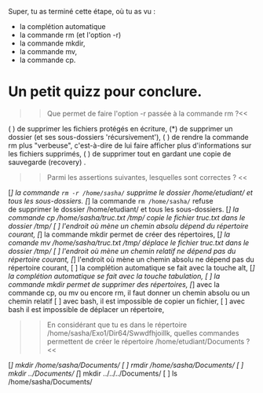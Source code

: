 Super, tu as terminé cette étape, où tu as vu :

* la complétion automatique
* la commande rm (et l'option -r)
* la commande mkdir,
* la commande mv,
* la commande cp.


# Un petit quizz pour conclure.

>> Que permet de faire l'option -r passée à la commande rm  ?<<

( ) de supprimer les fichiers protégés en écriture,
(*) de supprimer un dossier (et ses sous-dossiers 'récursivement'),
( ) de rendre la commande rm plus "verbeuse", c'est-à-dire de lui faire afficher plus d'informations sur les fichiers supprimés,
( ) de supprimer tout en gardant une copie de sauvegarde (recovery) .


>> Parmi les assertions suivantes, lesquelles sont correctes ? <<

[*] la commande `rm -r /home/sasha/` supprime le dossier /home/etudiant/ et tous les sous-dossiers.
[*] la commande `rm /home/sasha/` refuse de supprimer le dossier /home/etudiant/ et tous les sous-dossiers.
[*] la commande cp /home/sasha/truc.txt /tmp/ copie le fichier truc.txt dans le dossier /tmp/
[ ] l'endroit où mène un chemin absolu dépend du répertoire courant,
[*] la commande mkdir permet de créer des répertoires,
[*] la comande mv /home/sasha/truc.txt /tmp/ déplace le fichier truc.txt dans le dossier /tmp/
[ ] l'endroit où mène un chemin relatif ne dépend pas du répertoire courant,
[*] l'endroit où mène un chemin absolu ne dépend pas du répertoire courant,
[ ] la complétion automatique se fait avec la touche alt,
[*] la complétion automatique se fait avec la touche tabulation,
[ ] la commande mkdir permet de supprimer des répertoires,
[*] avec la commande cp, ou mv ou encore rm, il faut donner un chemin absolu ou un chemin relatif
[ ] avec bash, il est impossible de copier un fichier,
[ ] avec bash il est impossible de déplacer un répertoire,

>> En considérant que tu es dans le répertoire /home/sasha/Exo1/Dir64/Swwdfhjoillk, quelles commandes permettent de créer le répertoire /home/etudiant/Documents ? <<

[*] mkdir /home/sasha/Documents/
[ ] rmdir /home/sasha/Documents/
[ ] mkdir ../Documents/
[*] mkdir ../../../Documents/
[ ] ls /home/sasha/Documents/
